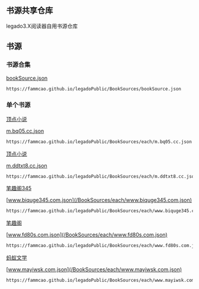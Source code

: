 ## 书源共享仓库 

legado3.X阅读器自用书源仓库

## 书源

### 书源合集
[bookSource.json](/BookSources/bookSource.json)
``` sh
https://fammcao.github.io/legadoPublic/BookSources/bookSource.json
```
### 单个书源

[顶点小说](https://m.bq05.cc)

[m.bq05.cc.json](/BookSources/each/m.bq05.cc.json)

``` html
https://fammcao.github.io/legadoPublic/BookSources/each/m.bq05.cc.json
```

[顶点小说](https://m.ddtxt8.cc)

[m.ddtxt8.cc.json](/BookSources/each/m.ddtxt8.cc.json)

``` html
https://fammcao.github.io/legadoPublic/BookSources/each/m.ddtxt8.cc.json
```
[笔趣阁345](https://www.biquge345.com)

[www.biquge345.com.json](/BookSources/each/www.biquge345.com.json)

``` html
https://fammcao.github.io/legadoPublic/BookSources/each/www.biquge345.com.json
```

[笔趣阁](https://www.fd80s.com)

[www.fd80s.com.json](/BookSources/each/www.fd80s.com.json)

``` html
https://fammcao.github.io/legadoPublic/BookSources/each/www.fd80s.com.json
```

[蚂蚁文学](https://www.mayiwsk.com)

[www.mayiwsk.com.json](/BookSources/each/www.mayiwsk.com.json)

``` html
https://fammcao.github.io/legadoPublic/BookSources/each/www.mayiwsk.com.json
```
